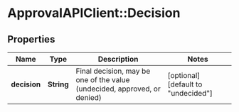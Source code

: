 # ApprovalAPIClient::Decision

## Properties
Name | Type | Description | Notes
------------ | ------------- | ------------- | -------------
**decision** | **String** | Final decision, may be one of the value (undecided, approved, or denied) | [optional] [default to &quot;undecided&quot;]


